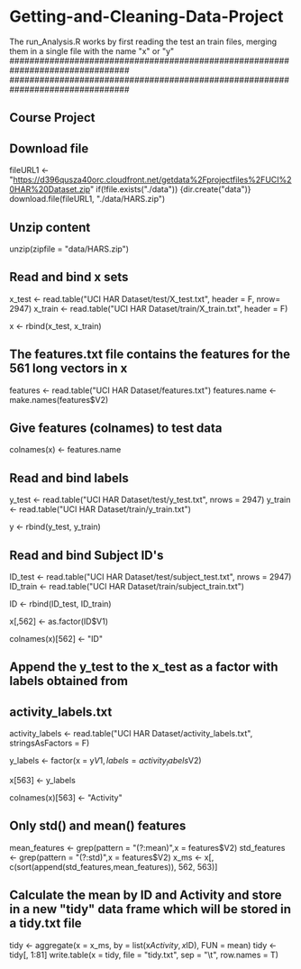 Getting-and-Cleaning-Data-Project
=================================
The run_Analysis.R works by first reading the test an train files, merging them in a single file with the name "x" or "y" ################################################################################
################################################################################
## Course Project
## Download file

fileURL1 <- "https://d396qusza40orc.cloudfront.net/getdata%2Fprojectfiles%2FUCI%20HAR%20Dataset.zip" 
if(!file.exists("./data")) {dir.create("data")}
download.file(fileURL1, "./data/HARS.zip")

## Unzip content
unzip(zipfile = "data/HARS.zip")

## Read and bind x sets
x_test <- read.table("UCI HAR Dataset/test/X_test.txt", header = F, nrow= 2947)
x_train <- read.table("UCI HAR Dataset/train/X_train.txt", header = F)

x <- rbind(x_test, x_train)

## The features.txt file contains the features for the 561 long vectors in x

features <- read.table("UCI HAR Dataset/features.txt")
features.name <- make.names(features$V2)


## Give features (colnames) to test data

colnames(x) <- features.name

## Read and bind labels
y_test <- read.table("UCI HAR Dataset/test/y_test.txt", nrows = 2947)
y_train <- read.table("UCI HAR Dataset/train/y_train.txt")

y <- rbind(y_test, y_train)

## Read and bind Subject ID's

ID_test <- read.table("UCI HAR Dataset/test/subject_test.txt", nrows = 2947)
ID_train <- read.table("UCI HAR Dataset/train/subject_train.txt")

ID <- rbind(ID_test, ID_train)

x[,562] <- as.factor(ID$V1)

colnames(x)[562] <- "ID"


## Append the y_test to the x_test as a factor with labels obtained from 
## activity_labels.txt

activity_labels <- read.table("UCI HAR Dataset/activity_labels.txt",
                              stringsAsFactors = F)

y_labels <- factor(x = y$V1, labels = activity_labels$V2)

x[563] <- y_labels

colnames(x)[563] <- "Activity"

## Only std() and mean() features

mean_features <- grep(pattern = "(?:mean)",x = features$V2)
std_features <- grep(pattern = "(?:std)",x = features$V2)
x_ms <- x[, c(sort(append(std_features,mean_features)), 562, 563)]

## Calculate the mean by ID and Activity and store in a new "tidy" data frame which will be stored in a tidy.txt file 

tidy <- aggregate(x = x_ms, by = list(x$Activity, x$ID), FUN = mean)
tidy <- tidy[, 1:81]
write.table(x = tidy, file = "tidy.txt", sep = "\t", row.names = T)


